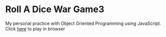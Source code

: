 # Roll A Dice War Game3
  
  
My personal practice with Object Oriented Programming using JavaScript.  
Click [here](https://boredbotapp.netlify.app) to play in browser
